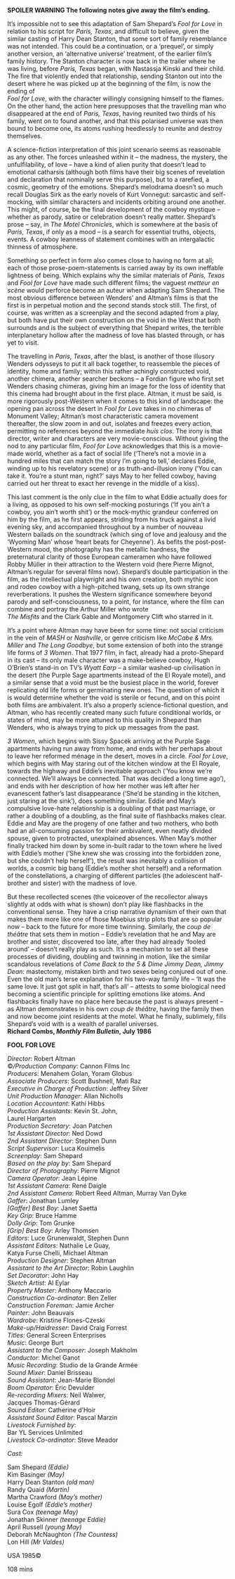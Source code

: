 

**SPOILER WARNING  The following notes give away the film’s ending.**

It’s impossible not to see this adaptation of Sam Shepard’s _Fool for Love_ in relation to his script for _Paris, Texas_, and difficult to believe, given the similar casting of Harry Dean Stanton, that some sort of family resemblance was not intended. This could be a continuation, or a ‘prequel’, or simply another version, an ‘alternative universe’ treatment, of the earlier film’s family history. The Stanton character is now back in the trailer where he was living, before _Paris, Texas_ began, with Nastassja Kinski and their child. The fire that violently ended that relationship, sending Stanton out into the desert where he was picked up at the beginning of the film, is now the ending of  
_Fool for Love_, with the character willingly consigning himself to the flames. On the other hand, the action here presupposes that the travelling man who disappeared at the end of _Paris, Texas_, having reunited two thirds of his family, went on to found another, and that this polarised universe was then bound to become one, its atoms rushing heedlessly to reunite and destroy themselves.

A science-fiction interpretation of this joint scenario seems as reasonable as any other. The forces unleashed within it – the madness, the mystery, the unfulfilability, of love – have a kind of alien purity that doesn’t lead to emotional catharsis (although both films have their big scenes of revelation and declaration that nominally serve this purpose), but to a rarefied, a cosmic, geometry of the emotions. Shepard’s melodrama doesn’t so much recall Douglas Sirk as the early novels of Kurt Vonnegut: sarcastic and self-mocking, with similar characters and incidents orbiting around one another. This might, of course, be the final development of the cowboy mystique – whether as parody, satire or celebration doesn’t really matter. Shepard’s prose – say, in _The Motel Chronicles_, which is somewhere at the basis of _Paris, Texas_, if only as a mood – is a search for essential truths, objects, events. A cowboy leanness of statement combines with an intergalactic thinness of atmosphere.

Something so perfect in form also comes close to having no form at all; each of those prose-poem-statements is carried away by its own ineffable lightness of being. Which explains why the similar materials of _Paris, Texas_ and _Fool for Love_ have made such different films; the vaguest _metteur en scène_ would perforce become an auteur when adapting Sam Shepard. The most obvious difference between Wenders’ and Altman’s films is that the first is in perpetual motion and the second stands stock still. The first, of course, was written as a screenplay and the second adapted from a play, but both have put their own construction on the void in the West that both surrounds and is the subject of everything that Shepard writes, the terrible interplanetary hollow after the madness of love has blasted through, or has yet to visit.

The travelling in _Paris, Texas_, after the blast, is another of those illusory Wenders odysseys to put it all back together, to reassemble the pieces of identity, home and family; within this rather achingly constructed void, another chimera, another searcher beckons – a Fordian figure who first set Wenders chasing chimeras, giving him an image for the loss of identity that this cinema had brought about in the first place. Altman, it must be said, is more rigorously post-Western when it comes to this kind of landscape: the opening pan across the desert in _Fool for Love_ takes in no chimeras of Monument Valley; Altman’s most characteristic camera movement thereafter, the slow zoom in and out, isolates and freezes every action, permitting no references beyond the immediate _huis clos_. The irony is that director, writer and characters are very movie-conscious. Without giving the nod to any particular film, _Fool for Love_ acknowledges that this is a movie-made world, whether as a fact of social life (‘There’s not a movie in a hundred miles that can match the story I’m going to tell,’ declares Eddie, winding up to his revelatory scene) or as truth-and-illusion irony (‘You can take it. You’re a stunt man, right?’ says May to her felled cowboy, having carried out her threat to exact her revenge in the middle of a kiss).

This last comment is the only clue in the film to what Eddie actually does for a living, as opposed to his own self-mocking posturings (‘If you ain’t a cowboy, you ain’t worth shit’) or the mock-mythic grandeur conferred on him by the film, as he first appears, striding from his truck against a livid evening sky, and accompanied throughout by a number of nouveau Western ballads on the soundtrack (which sing of love and jealousy and the ‘Wyoming Man’ whose ‘heart beats for Cheyenne’).  As befits the post-post-Western mood, the photography has the metallic hardness, the preternatural clarity of those European cameramen who have followed Robby Müller in their attraction to the Western void (here Pierre Mignot, Altman’s regular for several films now). Shepard’s double participation in the film, as the intellectual playwright and his own creation, both mythic icon and rodeo cowboy with a high-pitched twang, sets up its own strange reverberations. It pushes the Western significance somewhere beyond parody and self-consciousness, to a point, for instance, where the film can combine and portray the Arthur Miller who wrote  
_The Misfits_ and the Clark Gable and Montgomery Clift who starred in it.

It’s a point where Altman may have been for some time: not social criticism in the vein of _MASH_ or _Nashville_, or genre criticism like _McCabe & Mrs. Miller_ and _The Long Goodbye_, but some extension of both into the strange life forms of _3 Women_.  That 1977 film, in fact, already had a proto-Shepard in its cast – its only male character was a make-believe cowboy, Hugh O’Brien’s stand-in on TV’s _Wyatt Earp_ – a similar washed-up civilisation in the desert (the Purple Sage apartments instead of the El Royale motel), and a similar sense that a void must be the busiest place in the world, forever replicating old life forms or germinating new ones. The question of which it is would determine whether the void is sterile or fecund, and on this point both films are ambivalent. It’s also a properly science-fictional question, and Altman, who has recently created many such future conditional worlds, or states of mind, may be more attuned to this quality in Shepard than Wenders, who is always trying to pick up messages from the past.

_3 Women_, which begins with Sissy Spacek arriving at the Purple Sage apartments having run away from home, and ends with her perhaps about to leave her reformed ménage in the desert, moves in a circle. _Fool for Love_, which begins with May staring out of the kitchen window at the El Royale, towards the highway and Eddie’s inevitable approach (‘You know we’re connected. We’ll always be connected. That was decided a long time ago’), and ends with her description of how her mother was left after her evanescent father’s last disappearance (‘She’d be standing in the kitchen, just staring at the sink’), does something similar. Eddie and May’s compulsive love-hate relationship is a doubling of that past marriage, or rather a doubling of a doubling, as the final suite of flashbacks makes clear. Eddie and May are the progeny of one father and two mothers, who both had an all-consuming passion for their ambivalent, even neatly divided spouse, given to protracted, unexplained absences. When May’s mother finally tracked him down by some in-built radar to the town where he lived with Eddie’s mother (‘She knew she was crossing into the forbidden zone, but she couldn’t help herself’), the result was inevitably a collision of worlds, a cosmic big bang (Eddie’s mother shot herself) and a reformation of the constellations, a charging of different particles (the adolescent half-brother and sister) with the madness of love.

But these recollected scenes (the voiceover of the recollector always slightly at odds with what is shown) don’t play like flashbacks in the conventional sense. They have a crisp narrative dynamism of their own that makes them more like one of those Moebius strip plots that are so popular now – back to the future for more time twinning. Similarly, the _coup de théâtre_ that sets them in motion – Eddie’s revelation that he and May are brother and sister, discovered too late, after they had already ‘fooled around’ – doesn’t really play as such. It’s a mechanism to set all these processes of dividing, doubling and twinning in motion, like the similar scandalous revelations of _Come Back to the 5 & Dime Jimmy Dean, Jimmy Dean_: mastectomy, mistaken birth and two sexes being conjured out of one. Even the old man’s terse explanation for his two-way family life – ‘It was the same love. It just got split in half, that’s all’ – attests to some biological need becoming a scientific principle for splitting emotions like atoms. And flashbacks finally have no place here because the past is always present – as Altman demonstrates in his own _coup de théâtre_, having the family then and now become joint residents at the motel. What he finally, sublimely, fills Shepard’s void with is a wealth of parallel universes.  
**Richard Combs, _Monthly Film Bulletin_, July 1986**



**FOOL FOR LOVE**

_Director_: Robert Altman  
©_/Production Company_: Cannon Films Inc  
_Producers_: Menahem Golan, Yoram Globus  
_Associate Producers_: Scott Bushnell, Mati Raz  
_Executive in Charge of Production_: Jeffrey Silver  
_Unit Production Manager_: Allan Nicholls  
_Location Accountant_: Kathi Hibbs  
_Production Assistants_: Kevin St. John,  
Laurel Hargarten  
_Production Secretary_: Joan Patchen  
_1st Assistant Director_: Ned Dowd  
_2nd Assistant Director_: Stephen Dunn  
_Script Supervisor_: Luca Kouimelis  
_Screenplay_: Sam Shepard  
_Based on the play by_: Sam Shepard  
_Director of Photography_: Pierre Mignot  
_Camera Operator_: Jean Lépine  
_1st Assistant Camera_: René Daigle  
_2nd Assistant Camera_: Robert Reed Altman, Murray Van Dyke  
_Gaffer_: Jonathan Lumley  
_[Gaffer] Best Boy_: Janet Saetta  
_Key Grip_: Bruce Hamme  
_Dolly Grip_: Tom Grunke  
_[Grip] Best Boy_: Arley Thomsen  
_Editors_: Luce Grunenwaldt, Stephen Dunn  
_Assistant Editors_: Nathalie Le Guay,  
Katya Furse Chelli, Michael Altman  
_Production Designer_: Stephen Altman  
_Assistant to the Art Director_: Robin Laughlin  
_Set Decorator_: John Hay  
_Sketch Artist_: Al Eylar  
_Property Master_: Anthony Maccario  
_Construction Co-ordinator_: Ben Zeller  
_Construction Foreman_: Jamie Archer  
_Painter_: John Beauvais  
_Wardrobe_: Kristine Flones-Czeski  
_Make-up/Haidresser_: David Craig Forrest  
_Titles_: General Screen Enterprises  
_Music_: George Burt  
_Assistant to the Composer_: Joseph Makholm  
_Conductor_: Michel Ganot  
_Music Recording_: Studio de la Grande Armée  
_Sound Mixer_: Daniel Brisseau  
_Sound Assistant_: Jean-Marie Blondel  
_Boom Operator_: Éric Devulder  
_Re-recording Mixers_: Neil Walwer,  
Jacques Thomas-Gérard  
_Sound Editor_: Catherine d’Hoir  
_Assistant Sound Editor_: Pascal Marzin  
_Livestock Furnished by_:  
Bar YL Services Unlimited  
_Livestock Co-ordinator_: Steve Meador

_Cast:_

Sam Shepard _(Eddie)_  
Kim Basinger _(May)_  
Harry Dean Stanton _(old man)_  
Randy Quaid _(Martin)_  
Martha Crawford _(May’s mother)_  
Louise Egolf _(Eddie’s mother)_  
Sura Cox _(teenage May)_  
Jonathan Skinner _(teenage Eddie)_  
April Russell _(young May)_  
Deborah McNaughton _(The Countess)_  
Lon Hill _(Mr Valdes)_

USA 1985©

108 mins
<!--stackedit_data:
eyJoaXN0b3J5IjpbLTE5MTg4NTUzMDFdfQ==
-->